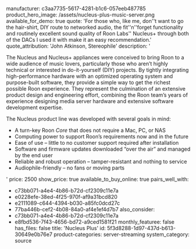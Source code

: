 manufacturer: c3aa7735-5617-4281-b1c6-057eeb487785
product_hero_image: /assets/nucleus-plus-music-server.png
available_for_demo: true
quote: 'For those who, like me, don''t want to go the hair-shirt, DIY route to networked audio, the fit''n''forget functionality and routinely excellent sound quality of Roon Labs'' Nucleus+ through both of the DACs I used it with make it an easy recommendation.'
quote_attribution: 'John Atkinson, Stereophile'
description: '<p>The Nucleus and Nucleus+ appliances were conceived to bring Roon to a wide audience of music lovers, particularly those who aren’t highly technical or interested in do-it-yourself (DIY) projects. By tightly integrating high-performance hardware with an optimized operating system and purpose-built software, they provide a simple way to get the richest possible Roon experience. They represent the culmination of an extensive product design and engineering effort, combining the Roon team’s years of experience designing media server hardware and extensive software development expertise.</p><p>The Nucleus product line was developed with several goals in mind:</p><ul><li>A turn-key Roon&nbsp;<i>Core</i>&nbsp;that does not require a Mac, PC, or NAS</li><li>Computing power to support Roon’s requirements now and in the future</li><li>Ease of use – little to no customer support required after installation</li><li>Software and firmware updates downloaded “over the air” and managed by the end user</li><li>Reliable and robust operation –&nbsp;tamper-resistant and nothing to service</li><li>Audiophile-friendly –&nbsp;no fans or moving parts</li></ul>'
price: 2500
show_price: true
available_to_buy_online: true
pairs_well_with:
  - c73bb071-a4e4-4b86-b72d-cf2309c11e7a
  - e0228efe-38ed-4f25-970f-af9a31bcd820
  - e2111089-c644-4394-b030-a85fc0dcd27c
  - 77ba446b-cef2-4b08-84a0-af4e1ef4d7b7
also_consider:
  - c73bb071-a4e4-4b86-b72d-cf2309c11e7a
  - e8fbd536-7f43-4656-bd72-a9ced1581f21
monthly_featuree: false
has_files: false
title: 'Nucleus Plus'
id: 5f3d8288-1d97-437d-b613-30649e0b76e7
product-categories: server-streaming
system_category: source
